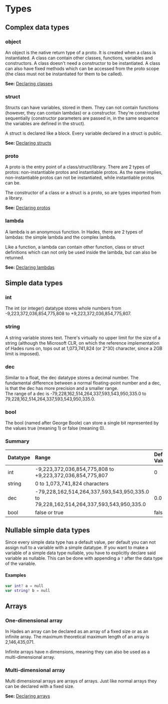 # Types

## Complex data types

### object

An object is the native return type of a proto. It is created when a class is instantiated. A class can contain other classes, functions, variables and constructors. A class doesn't need a constructor to be instantiated. A class can also have fixed methods which can be accessed from the proto scope \(the class must not be instantiated for them to be called\).

**See:** [Declaring classes](../classes-and-variables/declaring-classes.md)

### struct

Structs can have variables, stored in them. They can not contain functions \(however, they can contain lambdas\) or a constructor. They're constructed sequentially \(constructor parameters are passed in, in the same sequence the variables are defined in the struct\).

A struct is declared like a block. Every variable declared in a struct is public.

**See:** [Declaring structs](../classes-and-variables/declaring-structs.md)

### proto

A proto is the entry point of a class/struct/library. There are 2 types of protos: non-instantiable protos and instantiable protos. As the name implies, non-instantiable protos can not be instantiated, while instantiable protos can be.

The constructor of a class or a struct is a proto, so are types imported from a library.

**See:** [Declaring protos](../classes-and-variables/declaring-protos.md)

### lambda

A lambda is an anonymous function. In Hades, there are 2 types of lambdas: the simple lambda and the complex lambda.

Like a function, a lambda can contain other function, class or struct definitions which can not only be used inside the lambda, but can also be returned.

**See:** [Declaring lambdas](../functions-and-lambdas/declaring-lambdas.md)

## Simple data types

### int

The int \(or integer\) datatype stores whole numbers from -9,223,372,036,854,775,808 to +9,223,372,036,854,775,807.

### string

A string variable stores text. There's virtually no upper limit for the size of a string \(although the Microsoft CLR, on which the reference implementation of Hades runs on, tops out at 1,073,741,824 \(or 2^30\) character, since a 2GB limit is imposed\).

### dec

Similar to a float, the dec datatype stores a decimal number. The fundamental difference between a normal floating-point number and a dec, is that the dec has more precision and a smaller range.  
The range of a dec is -79,228,162,514,264,337,593,543,950,335.0 to 79,228,162,514,264,337,593,543,950,335.0.

### bool

The bool \(named after George Boole\) can store a single bit represented by the values true \(meaning 1\) or false \(meaning 0\).

### Summary

| Datatype | Range | Default Value |
| :--- | :--- | :--- |
| int | -9,223,372,036,854,775,808 to +9,223,372,036,854,775,807 | 0 |
| string | 0 to 1,073,741,824 characters |  |
| dec | -79,228,162,514,264,337,593,543,950,335.0 to 79,228,162,514,264,337,593,543,950,335.0 | 0.0 |
| bool | false or true | false |

## Nullable simple data types

Since every simple data type has a default value, per default you can not assign null to a variable with a simple datatype. If you want to make a variable of a simple data type nullable, you have to explicitly declare said variable as nullable. This can be done with appending a `?` after the data type of the variable.

#### Examples

```swift
var int? a = null
var string? b = null
```

## Arrays

### One-dimensional array

In Hades an array can be declared as an array of a fixed size or as an infinite array. The maximum theoretical maximum length of an array is  2,146,435,071.

Infinite arrays have n dimensions, meaning they can also be used as a multi-dimensional array.

### Multi-dimensional array

Multi dimensional arrays are arrays of arrays. Just like normal arrays they can be declared with a fixed size.

**See:** [Declaring arrays](../classes-and-variables/declaring-arrays.md)



